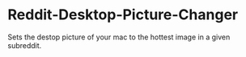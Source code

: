 Reddit-Desktop-Picture-Changer
==============================

Sets the destop picture of your mac to the hottest image in a given subreddit.